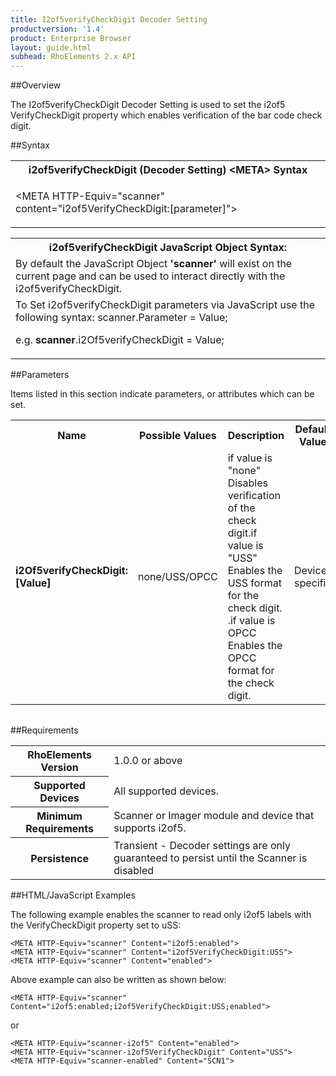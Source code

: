 ```yaml
---
title: I2of5verifyCheckDigit Decoder Setting
productversion: '1.4'
product: Enterprise Browser
layout: guide.html
subhead: RhoElements 2.x API
---
```


##Overview

The I2of5verifyCheckDigit Decoder Setting is used to set the i2of5 VerifyCheckDigit property which enables verification of the bar code check digit.

##Syntax

<table class="re-table"><tr><th class="tableHeading">i2of5verifyCheckDigit (Decoder Setting) &lt;META&gt; Syntax
</th></tr><tr><td class="clsSyntaxCells clsOddRow"><p>&lt;META HTTP-Equiv="scanner" content="i2of5VerifyCheckDigit:[parameter]"&gt;</p></td></tr></table>
<table class="re-table"><tr><th class="tableHeading">i2of5verifyCheckDigit JavaScript Object Syntax:</th></tr><tr><td class="clsSyntaxCells clsOddRow">
By default the JavaScript Object <b>'scanner'</b> will exist on the current page and can be used to interact directly with the i2of5verifyCheckDigit.
</td></tr><tr><td class="clsSyntaxCells clsEvenRow">
To Set i2of5verifyCheckDigit parameters via JavaScript use the following syntax: scanner.Parameter = Value;
<P />e.g. <b>scanner</b>.i2Of5verifyCheckDigit = Value;
</td></tr></table>

##Parameters


Items listed in this section indicate parameters, or attributes which can be set.
<table class="re-table"><col width="20%" /><col width="20%" /><col width="38%" /><col width="22%" /><tr><th class="tableHeading">Name</th><th class="tableHeading">Possible Values</th><th class="tableHeading">Description</th><th class="tableHeading">Default Value</th></tr><tr><td class="clsSyntaxCells clsOddRow"><b>i2Of5verifyCheckDigit:[Value]
</b></td><td class="clsSyntaxCells clsOddRow">none/USS/OPCC</td><td class="clsSyntaxCells clsOddRow">if value is "none" Disables verification of the check digit.if value is "USS" Enables the USS format for the check digit.
                                .if value is OPCC Enables the OPCC format for the check digit. </td><td class="clsSyntaxCells clsOddRow">Device specific</td></tr></table>
<table class="re-table"><col width="78%" /><col width="8%" /><col width="1%" /><col width="5%" /><col width="1%" /><col width="5%" /><col width="2%" /></table>





##Requirements

<table class="re-table"><tr><th class="tableHeading">RhoElements Version</th><td class="clsSyntaxCell clsEvenRow">1.0.0 or above
</td></tr><tr><th class="tableHeading">Supported Devices</th><td class="clsSyntaxCell clsOddRow">All supported devices.</td></tr><tr><th class="tableHeading">Minimum Requirements</th><td class="clsSyntaxCell clsOddRow">Scanner or Imager module and device that supports i2of5.</td></tr><tr><th class="tableHeading">Persistence</th><td class="clsSyntaxCell clsEvenRow">Transient - Decoder settings are only guaranteed to persist until the Scanner is disabled</td></tr></table>


##HTML/JavaScript Examples

The following example enables the scanner to read only i2of5 labels with the VerifyCheckDigit property set to uSS:

	<META HTTP-Equiv="scanner" Content="i2of5:enabled">
	<META HTTP-Equiv="scanner" Content="i2of5VerifyCheckDigit:USS">
	<META HTTP-Equiv="scanner" Content="enabled">
	
Above example can also be written as shown below:

	<META HTTP-Equiv="scanner" Content="i2of5:enabled;i2of5VerifyCheckDigit:USS;enabled">
	
or

	<META HTTP-Equiv="scanner-i2of5" Content="enabled">
	<META HTTP-Equiv="scanner-i2of5VerifyCheckDigit" Content="USS">
	<META HTTP-Equiv="scanner-enabled" Content="SCN1">
	





